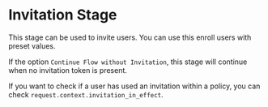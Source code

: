 # Invitation Stage

This stage can be used to invite users. You can use this enroll users with preset values.

If the option `Continue Flow without Invitation`, this stage will continue when no invitation token is present.

If you want to check if a user has used an invitation within a policy, you can check `request.context.invitation_in_effect`.
